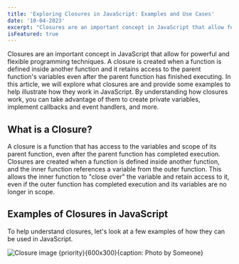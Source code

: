 ```yaml
---
title: 'Exploring Closures in JavaScript: Examples and Use Cases'
date: '10-04-2023'
excerpt: "Closures are an important concept in JavaScript that allow for powerful and flexible programming techniques. A closure is created when a function is defined inside another function and it retains access to the parent function's variables even after the parent function has finished executing. By understanding how closures work, you can take advantage of them to create private variables, implement callbacks and event handlers, and more."
isFeatured: true
---
```


Closures are an important concept in JavaScript that allow for powerful and flexible programming techniques. A closure is created when a function is defined inside another function and it retains access to the parent function's variables even after the parent function has finished executing. In this article, we will explore what closures are and provide some examples to help illustrate how they work in JavaScript. By understanding how closures work, you can take advantage of them to create private variables, implement callbacks and event handlers, and more.

## What is a Closure?

A closure is a function that has access to the variables and scope of its parent function, even after the parent function has completed execution. Closures are created when a function is defined inside another function, and the inner function references a variable from the outer function. This allows the inner function to "close over" the variable and retain access to it, even if the outer function has completed execution and its variables are no longer in scope.

## Examples of Closures in JavaScript

To help understand closures, let's look at a few examples of how they can be used in JavaScript.

![Closure image {priority}{600x300}{caption: Photo by Someone}](exploring-closures-in-javascript.png)
